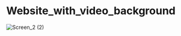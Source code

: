 # Website_with_video_background

![Screen_2 (2)](https://user-images.githubusercontent.com/67589338/104070446-96079b00-520f-11eb-9fd7-234696b96ea1.png)
